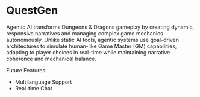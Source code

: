 # QuestGen

Agentic AI transforms Dungeons & Dragons gameplay by creating dynamic, responsive narratives and managing complex game mechanics autonomously. Unlike static AI tools, agentic systems use goal-driven architectures to simulate human-like Game Master (GM) capabilities, adapting to player choices in real-time while maintaining narrative coherence and mechanical balance.

Future Features:
- Multilanguage Support
- Real-time Chat